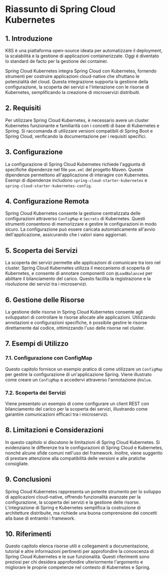 # Riassunto di Spring Cloud Kubernetes

## 1. Introduzione

K8S è una piattaforma open-source ideata per automatizzare il deployment, la scalabilità e la gestione di applicazioni containerizzate. Oggi è diventato lo standard de facto per la gestione dei container.



Spring Cloud Kubernetes integra Spring Cloud con Kubernetes, fornendo strumenti per costruire applicazioni cloud-native che sfruttano le potenzialità del cloud. Questa integrazione supporta la gestione della configurazione, la scoperta dei servizi e l'interazione con le risorse di Kubernetes, semplificando la creazione di microservizi distribuiti.

## 2. Requisiti

Per utilizzare Spring Cloud Kubernetes, è necessario avere un cluster Kubernetes funzionante e familiarità con i concetti di base di Kubernetes e Spring. Si raccomanda di utilizzare versioni compatibili di Spring Boot e Spring Cloud, verificando la documentazione per i requisiti specifici.

## 3. Configurazione

La configurazione di Spring Cloud Kubernetes richiede l'aggiunta di specifiche dipendenze nel file `pom.xml` del progetto Maven. Queste dipendenze permettono all'applicazione di interagire con Kubernetes. Esempi di dipendenze includono `spring-cloud-starter-kubernetes` e `spring-cloud-starter-kubernetes-config`.

## 4. Configurazione Remota

Spring Cloud Kubernetes consente la gestione centralizzata delle configurazioni attraverso `ConfigMap` e `Secrets` di Kubernetes. Questi strumenti consentono di memorizzare e gestire le configurazioni in modo sicuro. La configurazione può essere caricata automaticamente all'avvio dell'applicazione, assicurando che i valori siano aggiornati.

## 5. Scoperta dei Servizi

La scoperta dei servizi permette alle applicazioni di comunicare tra loro nel cluster. Spring Cloud Kubernetes utilizza il meccanismo di scoperta di Kubernetes, e consente di annotare componenti con `@LoadBalanced` per abilitare il bilanciamento del carico. Questo facilita la registrazione e la risoluzione dei servizi tra i microservizi.

## 6. Gestione delle Risorse

La gestione delle risorse in Spring Cloud Kubernetes consente agli sviluppatori di controllare le risorse allocate alle applicazioni. Utilizzando annotazioni e configurazioni specifiche, è possibile gestire le risorse direttamente dal codice, ottimizzando l'uso delle risorse nel cluster.

## 7. Esempi di Utilizzo

### 7.1. Configurazione con ConfigMap

Questo capitolo fornisce un esempio pratico di come utilizzare un `ConfigMap` per gestire la configurazione di un'applicazione Spring. Viene illustrato come creare un `ConfigMap` e accedervi attraverso l'annotazione `@Value`.

### 7.2. Scoperta dei Servizi

Viene presentato un esempio di come configurare un client REST con bilanciamento del carico per la scoperta dei servizi, illustrando come garantire comunicazioni efficaci tra i microservizi.

## 8. Limitazioni e Considerazioni

In questo capitolo si discutono le limitazioni di Spring Cloud Kubernetes. Si evidenziano le differenze tra le configurazioni di Spring Cloud e Kubernetes, nonché alcune sfide comuni nell'uso del framework. Inoltre, viene suggerito di prestare attenzione alla compatibilità delle versioni e alle pratiche consigliate.

## 9. Conclusioni

Spring Cloud Kubernetes rappresenta un potente strumento per lo sviluppo di applicazioni cloud-native, offrendo funzionalità avanzate per la configurazione, la scoperta dei servizi e la gestione delle risorse. L'integrazione di Spring e Kubernetes semplifica la costruzione di architetture distribuite, ma richiede una buona comprensione dei concetti alla base di entrambi i framework.

## 10. Riferimenti

Questo capitolo elenca risorse utili e collegamenti a documentazione, tutorial e altre informazioni pertinenti per approfondire la conoscenza di Spring Cloud Kubernetes e le sue funzionalità. Questi riferimenti sono preziosi per chi desidera approfondire ulteriormente l'argomento e migliorare le proprie competenze nel contesto di Kubernetes e Spring.

